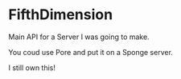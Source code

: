 FifthDimension
==============

Main API for a Server I was going to make.

You coud use Pore and put it on a Sponge server.

I still own this!
